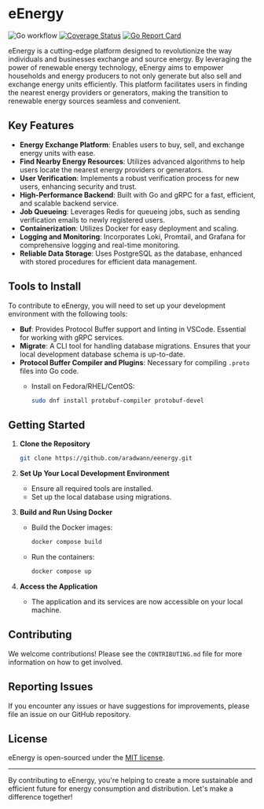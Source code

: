 # eEnergy

![Go workflow](https://github.com/aradwann/eenergy/actions/workflows/test.yml/badge.svg)
[![Coverage Status](https://coveralls.io/repos/github/aradwann/eenergy/badge.svg?branch=main)](https://coveralls.io/github/aradwann/eenergy?branch=main)
[![Go Report Card](https://goreportcard.com/badge/github.com/aradwann/eenergy)](https://goreportcard.com/report/github.com/aradwann/eenergy)

eEnergy is a cutting-edge platform designed to revolutionize the way individuals and businesses exchange and source energy. By leveraging the power of renewable energy technology, eEnergy aims to empower households and energy producers to not only generate but also sell and exchange energy units efficiently. This platform facilitates users in finding the nearest energy providers or generators, making the transition to renewable energy sources seamless and convenient.

## Key Features

- **Energy Exchange Platform**: Enables users to buy, sell, and exchange energy units with ease.
- **Find Nearby Energy Resources**: Utilizes advanced algorithms to help users locate the nearest energy providers or generators.
- **User Verification**: Implements a robust verification process for new users, enhancing security and trust.
- **High-Performance Backend**: Built with Go and gRPC for a fast, efficient, and scalable backend service.
- **Job Queueing**: Leverages Redis for queueing jobs, such as sending verification emails to newly registered users.
- **Containerization**: Utilizes Docker for easy deployment and scaling.
- **Logging and Monitoring**: Incorporates Loki, Promtail, and Grafana for comprehensive logging and real-time monitoring.
- **Reliable Data Storage**: Uses PostgreSQL as the database, enhanced with stored procedures for efficient data management.

## Tools to Install

To contribute to eEnergy, you will need to set up your development environment with the following tools:

- **Buf**: Provides Protocol Buffer support and linting in VSCode. Essential for working with gRPC services.
- **Migrate**: A CLI tool for handling database migrations. Ensures that your local development database schema is up-to-date.
- **Protocol Buffer Compiler and Plugins**: Necessary for compiling `.proto` files into Go code.
  - Install on Fedora/RHEL/CentOS:

    ```bash
    sudo dnf install protobuf-compiler protobuf-devel
    ```

## Getting Started

1. **Clone the Repository**

    ```bash
    git clone https://github.com/aradwann/eenergy.git
    ```

2. **Set Up Your Local Development Environment**
    - Ensure all required tools are installed.
    - Set up the local database using migrations.

3. **Build and Run Using Docker**
    - Build the Docker images:

      ```bash
      docker compose build
      ```

    - Run the containers:

      ```bash
      docker compose up
      ```

4. **Access the Application**
    - The application and its services are now accessible on your local machine.

## Contributing

We welcome contributions! Please see the `CONTRIBUTING.md` file for more information on how to get involved.

## Reporting Issues

If you encounter any issues or have suggestions for improvements, please file an issue on our GitHub repository.

## License

eEnergy is open-sourced under the [MIT license](LICENSE).

---

By contributing to eEnergy, you're helping to create a more sustainable and efficient future for energy consumption and distribution. Let's make a difference together!
